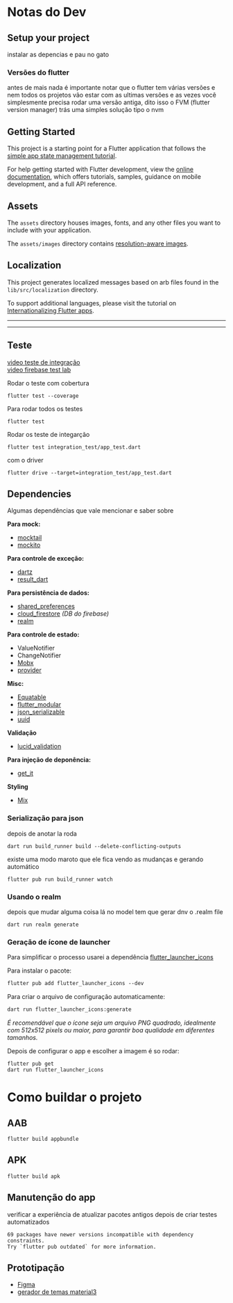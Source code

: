# Notas do Dev

## Setup your project

instalar as depencias e pau no gato

### Versões do flutter

antes de mais nada é importante notar que o flutter tem várias versões e nem todos os projetos vão estar com as ultimas versões e as vezes você simplesmente precisa rodar uma versão antiga, dito isso o FVM (flutter version manager) trás uma simples solução tipo o nvm

## Getting Started

This project is a starting point for a Flutter application that follows the
[simple app state management
tutorial](https://flutter.dev/to/state-management-sample).

For help getting started with Flutter development, view the
[online documentation](https://docs.flutter.dev), which offers tutorials,
samples, guidance on mobile development, and a full API reference.

## Assets

The `assets` directory houses images, fonts, and any other files you want to
include with your application.

The `assets/images` directory contains [resolution-aware
images](https://flutter.dev/to/resolution-aware-images).

## Localization

This project generates localized messages based on arb files found in
the `lib/src/localization` directory.

To support additional languages, please visit the tutorial on
[Internationalizing Flutter apps](https://flutter.dev/to/internationalization).

---

---

## Teste

[video teste de integração](https://www.youtube.com/watch?v=GEvNj7uogYE)  
[video firebase test lab](https://www.youtube.com/watch?v=RBoMdhPQX1s&t=150s)

Rodar o teste com cobertura

```
flutter test --coverage
```

Para rodar todos os testes

```console
flutter test
```

Rodar os teste de integarção

```
flutter test integration_test/app_test.dart
```

com o driver

```
flutter drive --target=integration_test/app_test.dart
```

## Dependencies

Algumas dependências que vale mencionar e saber sobre

**Para mock:**

- [mocktail](https://pub.dev/packages/mocktail)
- [mockito](https://pub.dev/packages/mockito)

**Para controle de exceção:**

- [dartz](https://pub.dev/packages/dartz)
- [result_dart](https://pub.dev/packages/result_dart)

**Para persistência de dados:**

- [shared_preferences]()
- [cloud_firestore]() _(DB do firebase)_
- [realm](https://pub.dev/packages/realm)

**Para controle de estado:**

- ValueNotifier
- ChangeNotifier
- [Mobx](https://pub.dev/packages/mobx)
- [provider](https://pub.dev/packages/provider)

**Misc:**

- [Equatable](https://pub.dev/packages/equatable)
- [flutter_modular](https://pub.dev/packages/flutter_modular)
- [json_serializable](https://pub.dev/packages/json_serializable)
- [uuid](https://pub.dev/packages/uuid)

**Validação**

- [lucid_validation]()

**Para injeção de deponência:**

- [get_it](https://pub.dev/packages/get_it)

**Styling**

- [Mix](https://www.fluttermix.com)

### Serialização para json

depois de anotar la roda

```
dart run build_runner build --delete-conflicting-outputs
```

existe uma modo maroto que ele fica vendo as mudanças e gerando automático

```
flutter pub run build_runner watch
```

### Usando o realm

depois que mudar alguma coisa lá no model tem que gerar dnv o .realm file

```console
dart run realm generate
```

### Geração de ícone de launcher

Para simplificar o processo usarei a dependência [flutter_launcher_icons](https://pub.dev/packages/flutter_launcher_icons)

Para instalar o pacote:

```markdown
flutter pub add flutter_launcher_icons --dev
```

Para criar o arquivo de configuração automaticamente:

```bash
dart run flutter_launcher_icons:generate
```

_É recomendável que o ícone seja um arquivo PNG quadrado, idealmente com 512x512 pixels ou maior, para garantir boa qualidade em diferentes tamanhos._

Depois de configurar o app e escolher a imagem é so rodar:

```console
flutter pub get
dart run flutter_launcher_icons
```

# Como buildar o projeto

## AAB

```console
flutter build appbundle
```

## APK

```console
flutter build apk
```

## Manutenção do app

verificar a experiência de atualizar pacotes antigos depois de criar testes automatizados

```console
69 packages have newer versions incompatible with dependency constraints.
Try `flutter pub outdated` for more information.
```

## Prototipação

- [Figma](https://www.figma.com/design/4vUcpYbgXym2421mm6m6wf/Untitled?node-id=0-1&t=gru349fF9GRNu7J4-1)
- [gerador de temas material3](https://material-foundation.github.io/material-theme-builder/)
